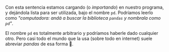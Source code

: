 Con esta sentencia estamos cargando (o _importando_) en nuestro programa, y dejándola lista para ser utilizada, bajo el nombre `pd`. Podríamos leerlo como _"computadora: andá a buscar la biblioteca `pandas` y nombrala como `pd`"_.

El nombre `pd` es totalmente arbitrario y podríamos haberle dado cualquier otro. Pero casi todo el mundo que la usa (sobre todo en internet) suele abreviar _pandas_ de esa forma 🤷.
